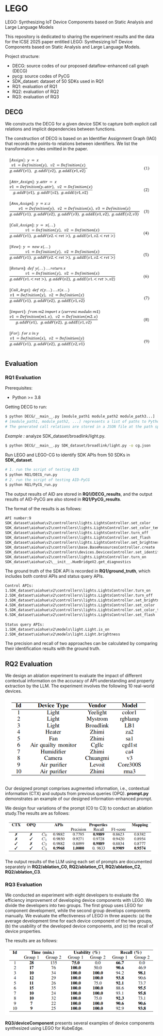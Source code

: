 # LEGO
LEGO: Synthesizing IoT Device Components based on Static Analysis and Large Language Models

This repository is dedicated to sharing the experiment results and the data for the ICSE 2025 paper entitled LEGO: Synthesizing IoT Device Components based on Static Analysis and Large Language Models.

Project structure:
* DECG: source codes of our proposed dataflow-enhanced call graph (DECG)
* pycg: source codes of PyCG
* SDK_dataset: dataset of 50 SDKs used in RQ1
* RQ1: evaluation of RQ1
* RQ2: evaluation of RQ2
* RQ3: evaluation of RQ3


## DECG 

We constructs the DECG for a given device SDK to capture both explicit call relations and implicit dependencies between functions. 

The construction of DECG is based on an Identifier Assignment Graph (IAG) that records the points-to relations between identifiers.
We list the transformation rules omitted in the paper.

![Rules](figures/Rules.png)


## Evaluation 

### RQ1 Evaluation


Prerequisites:
* Python >= 3.8

Getting DECG to run:

```bash
$ python DECG/__main__.py [module_path1 module_path2 module_path3...] [-o output_path]
# [module_path1, module_path2, ...] represents a list of paths to Python files, which can include any number of paths.
# The generated call relations are stored in a JSON file at the path specified by output_path.
```

*Example :* analyze SDK_dataset/broadlink/light.py.

```bash
$ python DECG/__main__.py SDK_dataset/broadlink/light.py -o cg.json
```



Run LEGO and LEGO-CG to identify SDK APIs from 50 SDKs in **SDK_dataset**.

```bash
# 1. run the script of testing AID
$ python RQ1/DECG_run.py
# 2. run the script of testing AID-PyCG
$ python RQ1/PyCG_run.py     
```

The output results of AID are stored in **RQ1/DECG_results**, and the output results of AID-PyCG are also stored in **RQ1/PyCG_results**.

The format of the results is as follows:
```
API number:9
SDK_dataset\aiohue\v2\controllers\lights.LightsController.set_color
SDK_dataset\aiohue\v2\controllers\lights.LightsController.set_color_temperature
SDK_dataset\aiohue\v2\controllers\lights.LightsController.turn_off
SDK_dataset\aiohue\v2\controllers\lights.LightsController.set_flash
SDK_dataset\aiohue\v2\controllers\lights.LightsController.set_brightness
SDK_dataset\aiohue\v2\controllers\base.BaseResourcesController.create
SDK_dataset\aiohue\v2\controllers\devices.DevicesController.set_identify
SDK_dataset\aiohue\v2\controllers\lights.LightsController.turn_on
SDK_dataset\aiohue\v2\__init__.HueBridgeV2.get_diagnostics
```

The ground truth of the SDK API is recorded in **RQ1/ground_truth**, which includes both control APIs and status query APIs.


```
Control APIs:
1.SDK_dataset\aiohue\v2\controllers\lights.LightsController.turn_on
2.SDK_dataset\aiohue\v2\controllers\lights.LightsController.turn_off
3.SDK_dataset\aiohue\v2\controllers\lights.LightsController.set_brightness
4.SDK_dataset\aiohue\v2\controllers\lights.LightsController.set_color
5.SDK_dataset\aiohue\v2\controllers\lights.LightsController.set_color_temperature
6.SDK_dataset\aiohue\v2\controllers\lights.LightsController.set_flash

Status query APIs:
1.SDK_dataset\aiohue\v2\models\light.Light.is_on
2.SDK_dataset\aiohue\v2\models\light.Light.brightness    
```

The precision and recall of two approaches can be calculated by comparing their identification results with the ground truth.

## RQ2 Evaluation

We design an ablation experiment to evaluate the impact of different contextual information on the accuracy of API understanding and property extraction by the LLM. The experiment involves the following 10 real-world devices.

![Devices](figures/Devices.png)

Our designed prompt comprises augmented information, i.e., contextual information (CTX) and outputs from previous queries (OPQ). **prompt.py** demonstrates an example of our designed information-enhanced prompt.

We design four variations of the prompt (C0 to C3) to conduct an ablation study.The results are as follows:

![RQ2](figures/RQ2.png)

The output results of the LLM using each set of prompts are documented separately in **RQ2/ablation_C0, RQ2/ablation_C1, RQ2/ablation_C2, RQ2/ablation_C3**.

### RQ3 Evaluation

We conducted an experiment with eight developers to evaluate the efficiency improvement of developing device components with LEGO.
We divide the developers into two groups.
The first group uses LEGO for component development, while the second group develops components manually.
We evaluate the effectiveness of LEGO in three aspects:
(a) the average development time for each device component
of the two groups, (b) the usability of the developed device
components, and (c) the recall of device properties. 

The results are as follows:

![RQ2](figures/RQ3.png)

**RQ3/deviceComponent** presents several examples of device components synthesized using LEGO for KubeEdge.

